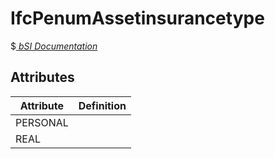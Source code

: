 IfcPenumAssetinsurancetype
==========================
$[ _bSI
Documentation_](https://standards.buildingsmart.org/IFC/DEV/IFC4_2/FINAL/HTML/schema//pset/penum_assetinsurancetype.htm)


Attributes
----------
| Attribute   | Definition   |
|-------------|--------------|
| PERSONAL    |              |
| REAL        |              |
